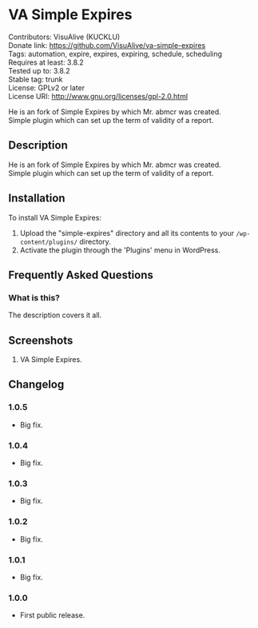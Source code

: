 # VA Simple Expires
Contributors: VisuAlive (KUCKLU)  
Donate link: https://github.com/VisuAlive/va-simple-expires  
Tags: automation, expire, expires, expiring, schedule, scheduling  
Requires at least: 3.8.2  
Tested up to: 3.8.2  
Stable tag: trunk  
License: GPLv2 or later  
License URI: http://www.gnu.org/licenses/gpl-2.0.html

He is an fork of Simple Expires by which Mr. abmcr was created.  
Simple plugin which can set up the term of validity of a report.  

## Description

He is an fork of Simple Expires by which Mr. abmcr was created.  
Simple plugin which can set up the term of validity of a report.

## Installation

To install VA Simple Expires:

1. Upload the "simple-expires" directory and all its contents to your `/wp-content/plugins/` directory.
2. Activate the plugin through the 'Plugins' menu in WordPress.

## Frequently Asked Questions
### What is this?

The description covers it all.

## Screenshots

1. VA Simple Expires.

## Changelog
### 1.0.5
* Big fix.

### 1.0.4
* Big fix.

### 1.0.3
* Big fix.

### 1.0.2
* Big fix.

### 1.0.1
* Big fix.

### 1.0.0
* First public release.


